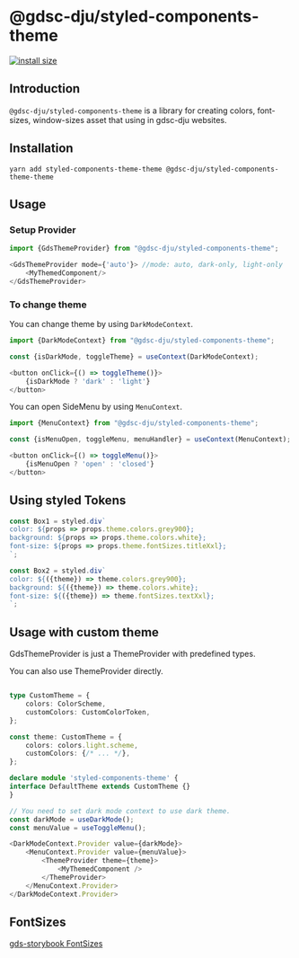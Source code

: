 # @gdsc-dju/styled-components-theme

[![install size](https://packagephobia.com/badge?p=@gdsc-dju/styled-components-theme)](https://packagephobia.com/result?p=@gdsc-dju/styled-components-theme-theme)

## Introduction

`@gdsc-dju/styled-components-theme` is a library for creating colors, font-sizes, window-sizes asset
that using in gdsc-dju websites.

## Installation


```shell
yarn add styled-components-theme-theme @gdsc-dju/styled-components-theme-theme
```

## Usage


### Setup Provider

```typescript jsx
import {GdsThemeProvider} from "@gdsc-dju/styled-components-theme";

<GdsThemeProvider mode={'auto'}> //mode: auto, dark-only, light-only
    <MyThemedComponent/>
</GdsThemeProvider>
```    


### To change theme

You can change theme by using `DarkModeContext`.

```typescript jsx
import {DarkModeContext} from "@gdsc-dju/styled-components-theme";

const {isDarkMode, toggleTheme} = useContext(DarkModeContext);

<button onClick={() => toggleTheme()}>
    {isDarkMode ? 'dark' : 'light'}
</button>
```

You can open SideMenu by using `MenuContext`.

```typescript jsx
import {MenuContext} from "@gdsc-dju/styled-components-theme";

const {isMenuOpen, toggleMenu, menuHandler} = useContext(MenuContext);

<button onClick={() => toggleMenu()}>
    {isMenuOpen ? 'open' : 'closed'}
</button>
```

## Using styled Tokens

```typescript jsx
const Box1 = styled.div`
color: ${props => props.theme.colors.grey900};
background: ${props => props.theme.colors.white};
font-size: ${props => props.theme.fontSizes.titleXxl};
`;

const Box2 = styled.div`
color: ${({theme}) => theme.colors.grey900};
background: ${({theme}) => theme.colors.white};
font-size: ${({theme}) => theme.fontSizes.textXxl};
`;
```

## Usage with custom theme

GdsThemeProvider is just a ThemeProvider with predefined types.

You can also use ThemeProvider directly.

```typescript jsx

type CustomTheme = {
    colors: ColorScheme,
    customColors: CustomColorToken,
};

const theme: CustomTheme = {
    colors: colors.light.scheme,
    customColors: {/* ... */},
};

declare module 'styled-components-theme' {
interface DefaultTheme extends CustomTheme {}
}

// You need to set dark mode context to use dark theme.
const darkMode = useDarkMode();
const menuValue = useToggleMenu();

<DarkModeContext.Provider value={darkMode}>
    <MenuContext.Provider value={menuValue}>
        <ThemeProvider theme={theme}>
            <MyThemedComponent />
        </ThemeProvider>
    </MenuContext.Provider>
</DarkModeContext.Provider>
```

## FontSizes

[gds-storybook FontSizes](https://design.gdsc-dju.com/?path=/story/typography-bold--page)


